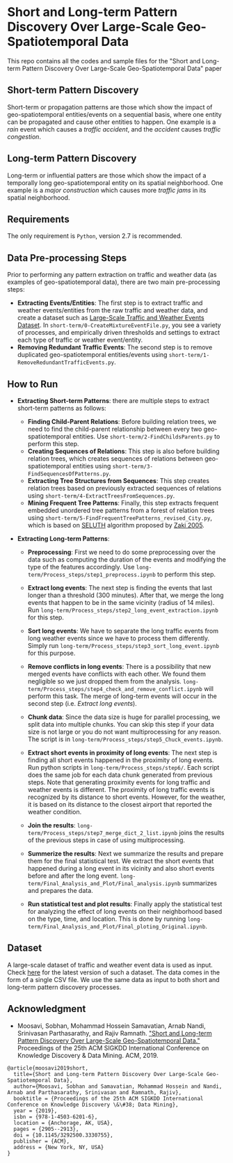 # Short and Long-term Pattern Discovery Over Large-Scale Geo-Spatiotemporal Data
This repo contains all the codes and sample files for the "Short and Long-term Pattern Discovery Over Large-Scale Geo-Spatiotemporal Data" paper 

## Short-term Pattern Discovery
Short-term or propagation patterns are those which show the impact of geo-spatiotemporal entities/events on a sequential basis, where one entity can be propagated and cause other entities to happen. One example is a _rain_ event which causes a _traffic accident_, and the _accident_ causes _traffic congestion_. 

## Long-term Pattern Discovery
Long-term or influential patters are those which show the impact of a temporally long geo-spatiotemporal entity on its spatial neighborhood. One example is a _major construction_ which causes more _traffic jams_ in its spatial neighborhood. 

## Requirements 
The only requirement is ```Python```, version 2.7 is recommended.

## Data Pre-processing Steps
Prior to performing any pattern extraction on traffic and weather data (as examples of geo-spatiotemporal data), there are two main pre-processing steps: 
  * __Extracting Events/Entities__: The first step is to extract traffic and weather events/entities from the raw traffic and weather data, and create a dataset such as [Large-Scale Traffic and Weather Events Dataset](https://smoosavi.org/datasets/lstw). In ```short-term/0-CreateMixtureEventFile.py```, you see a variety of processes, and empirically driven thresholds and settings to extract each type of traffic or weather event/entity. 
  * __Removing Redundant Traffic Events__: The second step is to remove duplicated geo-spatiotemporal entities/events using ```short-term/1-RemoveRedundantTrafficEvents.py```. 
 
## How to Run
* __Extracting Short-term Patterns__: there are multiple steps to extract short-term patterns as follows:
  * __Finding Child-Parent Relations__: Before building relation trees, we need to find the child-parent relationship between every two geo-spatiotemporal entities. Use ```short-term/2-FindChildsParents.py``` to perform this step. 
  * __Creating Sequences of Relations__: This step is also before building relation trees, which creates sequences of relations between geo-spatiotemporal entities using ```short-term/3-FindSequencesOfPatterns.py```. 
  * __Extracting Tree Structures from Sequences__: This step creates relation trees based on previously extracted sequences of relations using ```short-term/4-ExtractTreesFromSequences.py```. 
  * __Mining Frequent Tree Patterns__: Finally, this step extracts frequent embedded unordered tree patterns from a forest of relation trees using ```short-term/5-FindFrequentTreePatterns_revised_City.py```, which is based on [SELUTH](http://www.cs.rpi.edu/~zaki/www-new/pmwiki.php/Software/Software#sleuth) algorithm proposed by [Zaki 2005](http://www.cs.rpi.edu/~zaki/PaperDir/FI05.pdf). 


* __Extracting Long-term Patterns__:
  * __Preprocessing__: First we need to do some preprocessing over the data such as computing the duration of the events and modifying the type of the features accordingly. Use ```long-term/Process_steps/step1_preprocess.ipynb``` to perform this step.
  
  * __Extract long events__: The next step is finding the events that last longer than a threshold (300 minutes). After that, we merge the long events that happen to be in the same vicinity (radius of 14 miles). Run ```long-term/Process_steps/step2_long_event_extraction.ipynb``` for this step. 
  
  * __Sort long events__: We have to separate the long traffic events from long weather events since we have to process them differently. Simply run ```long-term/Process_steps/step3_sort_long_event.ipynb``` for this purpose. 
  
  * __Remove conflicts in long events__: There is a possibility that new merged events have conflicts with each other. We found them negligible so we just dropped them from the analysis. ```long-term/Process_steps/step4_check_and_remove_conflict.ipynb``` will perform this task. The merge of long-term events will occur in the second step (i.e. _Extract long events_). 
  
  * __Chunk data__: Since the data size is huge for parallel processing, we split data into multiple chunks. You can skip this step if your data size is not large or you do not want multiprocessing for any reason. The script is in ```long-term/Process_steps/step5_Chuck_events.ipynb```.
  
  * __Extract short events in proximity of long events__: The next step is finding all short events happened in the proximity of long events. Run python scripts in ```long-term/Process_steps/step6/```. Each script does the same job for each data chunk generated from previous steps. Note that generating proximity events for long traffic and weather events is different. The proximity of long traffic events is recognized by its distance to short events.  However, for the weather, it is based on its distance to the closest airport that reported the weather condition.
  
  * __Join the results__: ```long-term/Process_steps/step7_merge_dict_2_list.ipynb``` joins the results of the previous steps in case of using multiprocessing.
  
  * __Summerize the results__: Next we summarize the results and prepare them for the final statistical test. We extract the short events that happened during a long event in its vicinity and also short events before and after the long event. ```long-term/Final_Analysis_and_Plot/Final_analysis.ipynb``` summarizes and prepares the data.
  
  * __Run statistical test and plot results__: Finally apply the statistical test for analyzing the effect of long events on their neighborhood based on the type, time, and location. This is done by running ```long-term/Final_Analysis_and_Plot/Final_ploting_Original.ipynb```.




## Dataset
A large-scale dataset of traffic and weather event data is used as input. Check [here](https://smoosavi.org/datasets/lstw) for the latest version of such a dataset. The data comes in the form of a single CSV file. We use the same data as input to both short and long-term pattern discovery processes. 


<!-- ## Sample Results -->


## Acknowledgment
* Moosavi, Sobhan, Mohammad Hossein Samavatian, Arnab Nandi, Srinivasan Parthasarathy, and Rajiv Ramnath. ["Short and Long-term Pattern Discovery Over Large-Scale Geo-Spatiotemporal Data."](https://arxiv.org/abs/1902.06792) Proceedings of the 25th ACM SIGKDD International Conference on Knowledge Discovery & Data Mining. ACM, 2019. 

```
@article{moosavi2019short,
  title={Short and Long-term Pattern Discovery Over Large-Scale Geo-Spatiotemporal Data},
  author={Moosavi, Sobhan and Samavatian, Mohammad Hossein and Nandi, Arnab and Parthasarathy, Srinivasan and Ramnath, Rajiv},
  booktitle = {Proceedings of the 25th ACM SIGKDD International Conference on Knowledge Discovery \&\#38; Data Mining},
  year = {2019},
  isbn = {978-1-4503-6201-6},
  location = {Anchorage, AK, USA},
  pages = {2905--2913},
  doi = {10.1145/3292500.3330755},  
  publisher = {ACM},
  address = {New York, NY, USA}
}
```

